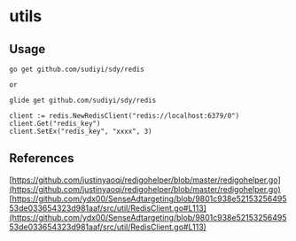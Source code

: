 # utils

## Usage

```
go get github.com/sudiyi/sdy/redis

or 

glide get github.com/sudiyi/sdy/redis
```

```
client := redis.NewRedisClient("redis://localhost:6379/0")
client.Get("redis_key")
client.SetEx("redis_key", "xxxx", 3)
```


## References

[https://github.com/justinyaoqi/redigohelper/blob/master/redigohelper.go](https://github.com/justinyaoqi/redigohelper/blob/master/redigohelper.go)
[https://github.com/ydx00/SenseAdtargeting/blob/9801c938e5215325649553de033654323d981aaf/src/util/RedisClient.go#L113](https://github.com/ydx00/SenseAdtargeting/blob/9801c938e5215325649553de033654323d981aaf/src/util/RedisClient.go#L113)
